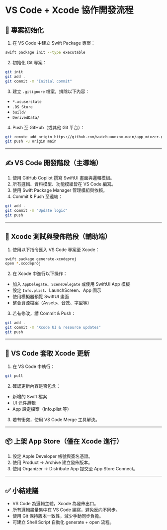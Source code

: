 # VS Code + Xcode 協作開發流程

## 🧠 專案初始化

1. 在 VS Code 中建立 Swift Package 專案：

```bash
swift package init --type executable
```

2. 初始化 Git 專案：

```bash
git init
git add .
git commit -m "Initial commit"
```

3. 建立 `.gitignore` 檔案，排除以下內容：

- `*.xcuserstate`
- `.DS_Store`
- `build/`
- `DerivedData/`

4. Push 至 GitHub（或其他 Git 平台）：

```bash
git remote add origin https://github.com/waichuuunxox-main/app_mixzer.git
git push -u origin main
```

---

## ✍️ VS Code 開發階段（主導端）

1. 使用 GitHub Copilot 撰寫 SwiftUI 畫面與邏輯模組。
2. 所有邏輯、資料模型、功能模組皆在 VS Code 編寫。
3. 使用 Swift Package Manager 管理模組與依賴。
4. Commit & Push 至遠端：

```bash
git add .
git commit -m "Update logic"
git push
```

---

## 🧪 Xcode 測試與發佈階段（輔助端）

1. 使用以下指令匯入 VS Code 專案至 Xcode：

```bash
swift package generate-xcodeproj
open *.xcodeproj
```

2. 在 Xcode 中進行以下操作：

- 加入 `AppDelegate`、`SceneDelegate` 或使用 SwiftUI App 模板
- 設定 `Info.plist`、LaunchScreen、App 圖示
- 使用模擬器預覽 SwiftUI 畫面
- 整合資源檔案（Assets、音效、字型等）

3. 若有修改，請 Commit & Push：

```bash
git add .
git commit -m "Xcode UI & resource updates"
git push
```

---

## 🔄 VS Code 套取 Xcode 更新

1. 在 VS Code 中執行：

```bash
git pull
```

2. 確認更新內容是否包含：

- 新增的 Swift 檔案
- UI 元件邏輯
- App 設定檔案（Info.plist 等）

3. 若有衝突，使用 VS Code Merge 工具解決。

---

## 📦 上架 App Store（僅在 Xcode 進行）

1. 設定 Apple Developer 帳號與簽名憑證。
2. 使用 Product → Archive 建立發佈版本。
3. 使用 Organizer → Distribute App 提交至 App Store Connect。

---

## ✅ 小結建議

- VS Code 為邏輯主體，Xcode 為發佈出口。
- 所有邏輯盡量集中在 VS Code 編寫，避免反向不同步。
- 使用 Git 保持版本一致性，減少手動同步負擔。
- 可建立 Shell Script 自動化 generate + open 流程。

